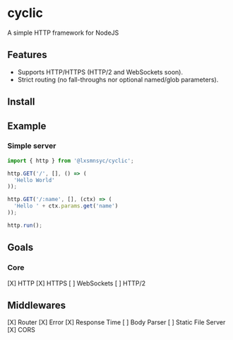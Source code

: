 # cyclic
A simple HTTP framework for NodeJS

## Features
- Supports HTTP/HTTPS (HTTP/2 and WebSockets soon).
- Strict routing (no fall-throughs nor optional named/glob parameters).

## Install

## Example

### Simple server

```ts
import { http } from '@lxsmnsyc/cyclic';

http.GET('/', [], () => (
  'Hello World'
));

http.GET('/:name', [], (ctx) => (
  'Hello ' + ctx.params.get('name')
));

http.run();
```

## Goals

### Core

[X] HTTP
[X] HTTPS
[ ] WebSockets
[ ] HTTP/2

## Middlewares

[X] Router
[X] Error
[X] Response Time
[ ] Body Parser
[ ] Static File Server
[X] CORS

